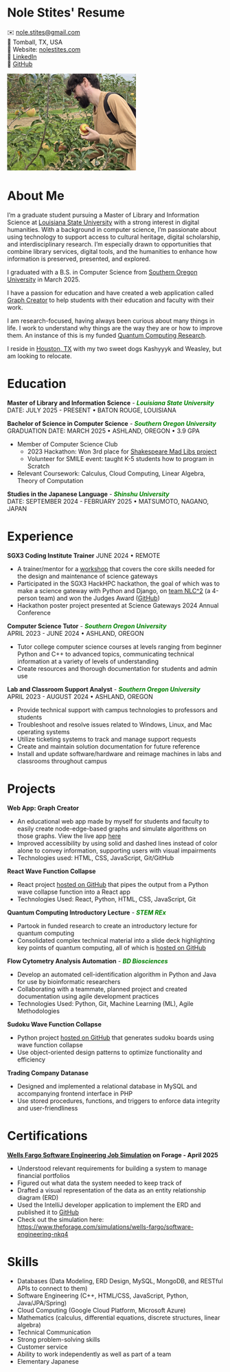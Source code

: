 # Nole Stites' Resume
✉️ [nole.stites@gmail.com](nole.stites@gmail.com)<br>
📍 Tomball, TX, USA<br>
🔗 Website: [nolestites.com](http://nolestites.com)<br>
🔗 [LinkedIn](https://www.linkedin.com/in/nole-stites/)<br>
🔗 [GitHub](https://github.com/NoleStites/)<br>

<img src="Nole_Holding_Apple.jpg" width="300px">

# About Me
I’m a graduate student pursuing a Master of Library and Information Science at [Louisiana State University](https://www.lsu.edu/) with a strong interest in digital humanities. With a background in computer science, I’m passionate about using technology to support access to cultural heritage, digital scholarship, and interdisciplinary research. I’m especially drawn to opportunities that combine library services, digital tools, and the humanities to enhance how information is preserved, presented, and explored.

I graduated with a B.S. in Computer Science from [Southern Oregon University](https://sou.edu/) in March 2025.

I have a passion for education and have created a web application called [Graph Creator](https://nolestites.com/GraphCreator) to help students with their education and faculty with their work.

I am research-focused, having always been curious about many things in life. I work to understand why things are the way they are or how to improve them. An instance of this is my funded [Quantum Computing Research](https://github.com/NoleStites/STEM-REx).

I reside in [Houston, TX](https://en.wikipedia.org/wiki/Houston) with my two sweet dogs Kashyyyk and Weasley, but am looking to relocate. 

# Education
**Master of Library and Information Science** - <i style="color:green;font-weight:bold;">Louisiana State University</i><br>
DATE: JULY 2025 - PRESENT • BATON ROUGE, LOUISIANA

**Bachelor of Science in Computer Science** - <i style="color:green;font-weight:bold;">Southern Oregon University</i><br>
GRADUATION DATE: MARCH 2025 • ASHLAND, OREGON • 3.9 GPA
- Member of Computer Science Club
  - 2023 Hackathon: Won 3rd place for [Shakespeare Mad Libs project](https://github.com/NoleStites/souhackathon2023)
  - Volunteer for SMILE event: taught K-5 students how to program in Scratch
- Relevant Coursework: Calculus, Cloud Computing, Linear Algebra, Theory of Computation

**Studies in the Japanese Language** - <i style="color:green;font-weight:bold;">Shinshu University</i><br>
DATE: SEPTEMBER 2024 - FEBRUARY 2025 • MATSUMOTO, NAGANO, JAPAN

# Experience
**SGX3 Coding Institute Trainer**
JUNE 2024 • REMOTE
- A trainer/mentor for a [workshop](https://sciencegateways.org/coding_institute) that covers the core skills needed for the design and maintenance of science gateways
- Participated in the SGX3 HackHPC hackathon, the goal of which was to make a science gateway with Python and Django, on [team NLC^2](https://hackhpc.github.io/sgx3admi24/teams.html#:~:text=Team%20Introduction-,NLC2,-%F0%9F%8F%86%20Best%20Team) (a 4-person team) and won the Judges Award ([GitHub](https://github.com/ChristianJohnsonL/SGX3-Hackathon-Project-2024))
- Hackathon poster project presented at Science Gateways 2024 Annual Conference

**Computer Science Tutor** - <i style="color:green;font-weight:bold;">Southern Oregon University</i><br>
APRIL 2023 - JUNE 2024 • ASHLAND, OREGON
- Tutor college computer science courses at levels ranging from beginner Python and C++ to advanced topics, communicating technical information at a variety of levels of understanding
- Create resources and thorough documentation for students and admin use

**Lab and Classroom Support Analyst** - <i style="color:green;font-weight:bold;">Southern Oregon University</i><br>
APRIL 2023 - AUGUST 2024 • ASHLAND, OREGON
- Provide technical support with campus technologies to professors and students
- Troubleshoot and resolve issues related to Windows, Linux, and Mac operating systems
- Utilize ticketing systems to track and manage support requests
- Create and maintain solution documentation for future reference
- Install and update software/hardware and reimage machines in labs and classrooms throughout campus


# Projects
**Web App: Graph Creator**
- An educational web app made by myself for students and faculty to easily create node-edge-based graphs and simulate algorithms on those graphs. View the live app [here](http://nolestites.com/GraphCreator)
- Improved accessibility by using solid and dashed lines instead of color alone to convey information, supporting users with visual impairments
- Technologies used: HTML, CSS, JavaScript, Git/GitHub

**React Wave Function Collapse**
- React project [hosted on GitHub](https://github.com/NoleStites/Sudoku_in_React.git) that pipes the output from a Python wave collapse function into a React app
- Technologies Used: React, Python, HTML, CSS, JavaScript, Git

**Quantum Computing Introductory Lecture** - <i style="color:green;font-weight:bold;">STEM REx</i><br>
- Partook in funded research to create an introductory lecture for quantum computing
- Consolidated complex technical material into a slide deck highlighting key points of quantum computing, all of which is [hosted on GitHub](https://github.com/NoleStites/STEM-REx.git)

**Flow Cytometry Analysis Automation** - <i style="color:green;font-weight:bold;">BD Biosciences</i><br>
- Develop an automated cell-identification algorithm in Python and Java for use by bioinformatic researchers
- Collaborating with a teammate, planned project and created documentation using agile development practices
- Technologies Used: Python, Git, Machine Learning (ML), Agile Methodologies

**Sudoku Wave Function Collapse**
- Python project [hosted on GitHub](https://github.com/NoleStites/Sudoku-Wave-Collapse-Function) that generates sudoku boards using wave function collapse
- Use object-oriented design patterns to optimize functionality and efficiency

**Trading Company Datanase**
- Designed and implemented a relational database in MySQL and accompanying frontend interface in PHP
- Use stored procedures, functions, and triggers to enforce data integrity and user-friendliness

# Certifications
**[Wells Fargo Software Engineering Job Simulation](https://forage-uploads-prod.s3.amazonaws.com/completion-certificates/nkmk7gJitYs4TBvoA/9Wvq4L2WCFQDyyPp3_nkmk7gJitYs4TBvoA_67e20116704544495eefb81c_1744421822488_completion_certificate.pdf) on Forage - April 2025**
- Understood relevant requirements for building a system to manage financial portfolios
- Figured out what data the system needed to keep track of
- Drafted a visual representation of the data as an entity relationship diagram (ERD)
- Used the IntelliJ developer application to implement the ERD and published it to [GitHub](https://github.com/NoleStites/wells-fargo-task-2.git)
- Check out the simulation here: https://www.theforage.com/simulations/wells-fargo/software-engineering-nkq4

# Skills
- Databases (Data Modeling, ERD Design, MySQL, MongoDB, and RESTful APIs to connect to them)
- Software Engineering (C++, HTML/CSS, JavaScript, Python, Java/JPA/Spring)
- Cloud Computing (Google Cloud Platform, Microsoft Azure)
- Mathematics (calculus, differential equations, discrete structures, linear algebra)
- Technical Communication
- Strong problem-solving skills
- Customer service
- Ability to work independently as well as part of a team
- Elementary Japanese

